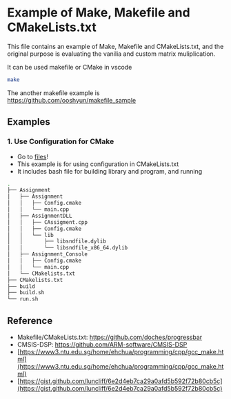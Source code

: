 # Example of Make, Makefile and CMakeLists.txt 

This file contains an example of Make, Makefile and CMakeLists.txt, and the original purpose is evaluating the vanilia and custom matrix muliplication.

It can be used makefile or CMake in vscode

```bash
make
```

The another makefile example is https://github.com/ooshyun/makefile_sample


## Examples
### 1. Use Configuration for CMake
- Go to [files](https://github.com/ooshyun/Example-Make/tree/master/examples/1)!
- This example is for using configuration in CMakeLists.txt
- It includes bash file for building library and program, and running

```bash
.
├── Assignment
│   ├── Assignment
│   │   ├── Config.cmake
│   │   └── main.cpp
│   ├── AssignmentDLL
│   │   ├── CAssigment.cpp
│   │   ├── Config.cmake
│   │   └── lib
│   │       ├── libsndfile.dylib
│   │       └── libsndfile_x86_64.dylib
│   ├── Assignment_Console
│   │   ├── Config.cmake
│   │   └── main.cpp
│   └── CMakelists.txt
├── CMakelists.txt
├── build
├── build.sh
└── run.sh
```


Reference
----------
- Makefile/CMakeLists.txt: https://github.com/doches/progressbar
- CMSIS-DSP: https://github.com/ARM-software/CMSIS-DSP
- [https://www3.ntu.edu.sg/home/ehchua/programming/cpp/gcc_make.html](https://www3.ntu.edu.sg/home/ehchua/programming/cpp/gcc_make.html)
- [https://gist.github.com/luncliff/6e2d4eb7ca29a0afd5b592f72b80cb5c](https://gist.github.com/luncliff/6e2d4eb7ca29a0afd5b592f72b80cb5c)